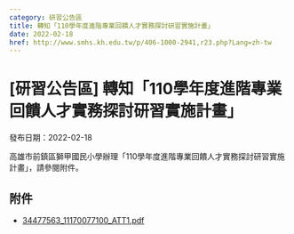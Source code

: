 ```yaml
---
category: 研習公告區
title: 轉知「110學年度進階專業回饋人才實務探討研習實施計畫」
date: 2022-02-18
href: http://www.smhs.kh.edu.tw/p/406-1000-2941,r23.php?Lang=zh-tw
---
```


# [研習公告區] 轉知「110學年度進階專業回饋人才實務探討研習實施計畫」

發布日期：2022-02-18

<div><div></div><div>高雄市前鎮區獅甲國民小學辦理「110學年度進階專業回饋人才實務探討研習實施計畫」，請參閱附件。</div></div>

## 附件

- [34477563_11170077100_ATT1.pdf](https://www.smhs.kh.edu.tw/var/file/0/1000/attach/31/pta_2659_3016384_54239.pdf)
